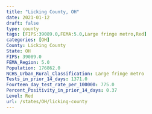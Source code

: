 ```yaml
---
title: "Licking County, OH"
date: 2021-01-12
draft: false
type: county
tags: [FIPS:39089.0,FEMA:5.0,Large fringe metro,Red]
categories: [OH]
County: Licking County
State: OH
FIPS: 39089.0
FEMA_Region: 5.0
Population: 176862.0
NCHS_Urban_Rural_Classification: Large fringe metro
Tests_in_prior_14_days: 1371.0
Fourteen_day_test_rate_per_100000: 775.0
Percent_Positivity_in_prior_14_days: 0.37
Level: Red
url: /states/OH/licking-county
---
```



